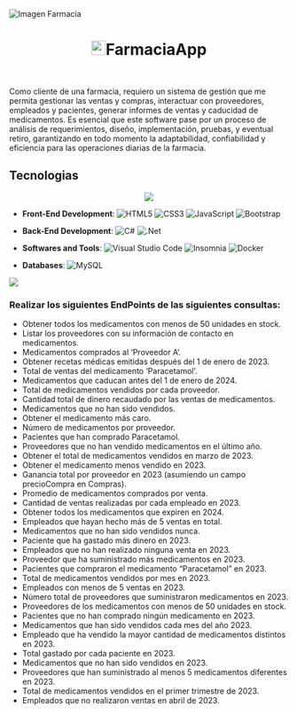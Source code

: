 <img src="https://images.unsplash.com/photo-1631549916768-4119b2e5f926?ixlib=rb-4.0.3&q=85&fm=jpg&crop=entropy&cs=srgb&w=6000" alt="Imagen Farmacia" width="auto" height="auto">
<h1 align="center"><img width="26" height="26" src="https://img.icons8.com/doodle/36/pills.png" alt="pills"/><b>FarmaciaApp</b></h1>
<br>
<p>Como cliente de una farmacia, requiero un sistema de gestión que me permita gestionar las ventas y compras, interactuar con proveedores, empleados y pacientes, generar informes de ventas y caducidad de medicamentos. Es esencial que este software pase por un proceso de análisis de requerimientos, diseño, implementación, pruebas, y eventual retiro, garantizando en todo momento la adaptabilidad, confiabilidad y eficiencia para las operaciones diarias de la farmacia.</p>


<h2>Tecnologias</h2>

<p align="center">
<img src="https://user-images.githubusercontent.com/73097560/115834477-dbab4500-a447-11eb-908a-139a6edaec5c.gif"><br>

- **Front-End Development**:
  ![HTML5](https://img.shields.io/badge/HTML5%20-%23E34F26.svg?style=flat&logo=html5&logoColor=white) ![CSS3](https://img.shields.io/badge/CSS%20-%231572B6.svg?style=flat&logo=css3&logoColor=white) ![JavaScript](https://img.shields.io/badge/JavaScript%20-%23F7DF1E.svg?style=flat&logo=javascript&logoColor=black) ![Bootstrap](https://img.shields.io/badge/bootstrap-%23563D7C.svg?style=flat&logo=bootstrap&logoColor=white) 

- **Back-End Development**: 
  ![C#](https://img.shields.io/badge/c%23-%23239120.svg?style=flat&logo=c-sharp&logoColor=white) ![.Net](https://img.shields.io/badge/.NET-5C2D91?style=flat&logo=.net&logoColor=white)   

- **Softwares and Tools**: 
  ![Visual Studio Code](https://img.shields.io/badge/Visual%20Studio%20Code-0078d7.svg?style=flat&logo=visual-studio-code&logoColor=white) ![Insomnia](https://img.shields.io/badge/Insomnia-black?style=flat&logo=insomnia&logoColor=5849BE) ![Docker](https://img.shields.io/badge/docker-%230db7ed.svg?style=flat&logo=docker&logoColor=white)

- **Databases**:
  ![MySQL](https://img.shields.io/badge/mysql-%2300f.svg?style=flat&logo=mysql&logoColor=white)
  
</p>
<img src="https://user-images.githubusercontent.com/73097560/115834477-dbab4500-a447-11eb-908a-139a6edaec5c.gif"><br>

<h3>Realizar los siguientes EndPoints de las siguientes consultas:</h3>

- Obtener todos los medicamentos con menos de 50 unidades en stock.
- Listar los proveedores con su información de contacto en medicamentos.
- Medicamentos comprados al ‘Proveedor A’.
- Obtener recetas médicas emitidas después del 1 de enero de 2023.
- Total de ventas del medicamento ‘Paracetamol’.
- Medicamentos que caducan antes del 1 de enero de 2024.
- Total de medicamentos vendidos por cada proveedor.
- Cantidad total de dinero recaudado por las ventas de medicamentos.
- Medicamentos que no han sido vendidos.
- Obtener el medicamento más caro.
- Número de medicamentos por proveedor.
- Pacientes que han comprado Paracetamol.
- Proveedores que no han vendido medicamentos en el último año.
- Obtener el total de medicamentos vendidos en marzo de 2023.
- Obtener el medicamento menos vendido en 2023.
- Ganancia total por proveedor en 2023 (asumiendo un campo precioCompra en Compras).
- Promedio de medicamentos comprados por venta.
- Cantidad de ventas realizadas por cada empleado en 2023.
- Obtener todos los medicamentos que expiren en 2024.
- Empleados que hayan hecho más de 5 ventas en total.
- Medicamentos que no han sido vendidos nunca.
- Paciente que ha gastado más dinero en 2023.
- Empleados que no han realizado ninguna venta en 2023.
- Proveedor que ha suministrado más medicamentos en 2023.
- Pacientes que compraron el medicamento “Paracetamol” en 2023.
- Total de medicamentos vendidos por mes en 2023.
- Empleados con menos de 5 ventas en 2023.
- Número total de proveedores que suministraron medicamentos en 2023.
- Proveedores de los medicamentos con menos de 50 unidades en stock.
- Pacientes que no han comprado ningún medicamento en 2023.
- Medicamentos que han sido vendidos cada mes del año 2023.
- Empleado que ha vendido la mayor cantidad de medicamentos distintos en 2023.
- Total gastado por cada paciente en 2023.
- Medicamentos que no han sido vendidos en 2023.
- Proveedores que han suministrado al menos 5 medicamentos diferentes en 2023.
- Total de medicamentos vendidos en el primer trimestre de 2023.
- Empleados que no realizaron ventas en abril de 2023.